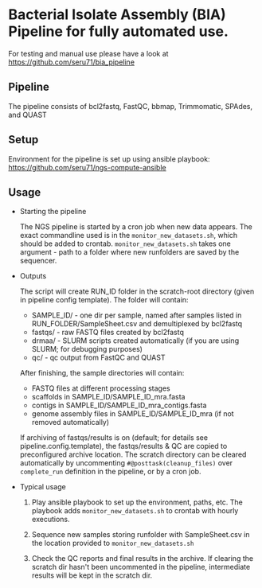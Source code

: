 
# Bacterial Isolate Assembly (BIA) Pipeline for fully automated use.

For testing and manual use please have a look at https://github.com/seru71/bia_pipeline


## Pipeline

The pipeline consists of bcl2fastq, FastQC, bbmap, Trimmomatic, SPAdes, and QUAST


## Setup

Environment for the pipeline is set up using ansible playbook: https://github.com/seru71/ngs-compute-ansible

## Usage

* Starting the pipeline

	The NGS pipeline is started by a cron job when new data appears. 
	The exact commandline used is in the `monitor_new_datasets.sh`, which should be added to crontab.
	`monitor_new_datasets.sh` takes one argument - path to a folder where new runfolders are saved by the sequencer.

* Outputs

    The script will create RUN_ID folder in the scratch-root directory (given in pipeline config template). 
    The folder will contain: 
    - SAMPLE_ID/ - one dir per sample, named after samples listed in RUN_FOLDER/SampleSheet.csv and demultiplexed by bcl2fastq 
    - fastqs/    - raw FASTQ files created by bcl2fastq
    - drmaa/     - SLURM scripts created automatically (if you are using SLURM; for debugging purposes)
    - qc/        - qc output from FastQC and QUAST

    After finishing, the sample directories will contain:
    - FASTQ files at different processing stages
    - scaffolds in SAMPLE_ID/SAMPLE_ID_mra.fasta
    - contigs in SAMPLE_ID/SAMPLE_ID_mra_contigs.fasta
    - genome assembly files in SAMPLE_ID/SAMPLE_ID_mra (if not removed automatically)
    
    If archiving of fastqs/results is on (default; for details see pipeline.config.template), the fastqs/results & QC are copied to preconfigured archive location.
    The scratch directory can be cleared automatically by uncommenting `#@posttask(cleanup_files)` over `complete_run` definition in the pipeline, or by a cron job.
    
* Typical usage
	
	1. Play ansible playbook to set up the environment, paths, etc.
	The playbook adds `monitor_new_datasets.sh` to crontab with hourly executions.
	
	2. Sequence new samples storing runfolder with SampleSheet.csv in the location provided to `monitor_new_datasets.sh`
	
	3. Check the QC reports and final results in the archive. 
	If clearing the scratch dir hasn't been uncommented in the pipeline, intermediate results will be kept in the scratch dir.
	
	
    




